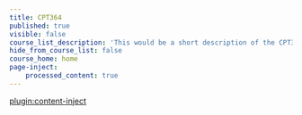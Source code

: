 ```yaml
---
title: CPT364
published: true
visible: false
course_list_description: 'This would be a short description of the CPT364 course.'
hide_from_course_list: false
course_home: home
page-inject:
    processed_content: true
---
```


[plugin:content-inject](/cpt364/home/_important-reminders)
